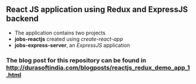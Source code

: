 ## React JS application using Redux and ExpressJS backend

* The application contains two projects
* **jobs-reactjs** created using *create-react-app*
* **jobs-express-server**, an *ExpressJS* application

### The blog post for this repository can be found in http://durasoftindia.com/blogposts/reactjs_redux_demo_app_1.html
